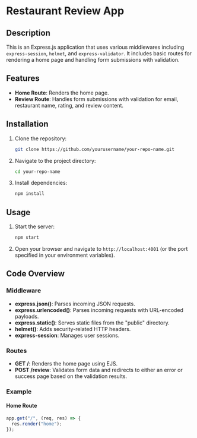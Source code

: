 # Restaurant Review App

## Description
This is an Express.js application that uses various middlewares including `express-session`, `helmet`, and `express-validator`. It includes basic routes for rendering a home page and handling form submissions with validation.

## Features
- **Home Route**: Renders the home page.
- **Review Route**: Handles form submissions with validation for email, restaurant name, rating, and review content.

## Installation
1. Clone the repository:
    ```sh
    git clone https://github.com/yourusername/your-repo-name.git
    ```
2. Navigate to the project directory:
    ```sh
    cd your-repo-name
    ```
3. Install dependencies:
    ```sh
    npm install
    ```

## Usage
1. Start the server:
    ```sh
    npm start
    ```
2. Open your browser and navigate to `http://localhost:4001` (or the port specified in your environment variables).

## Code Overview
### Middleware
- **express.json()**: Parses incoming JSON requests.
- **express.urlencoded()**: Parses incoming requests with URL-encoded payloads.
- **express.static()**: Serves static files from the "public" directory.
- **helmet()**: Adds security-related HTTP headers.
- **express-session**: Manages user sessions.

### Routes
- **GET /**: Renders the home page using EJS.
- **POST /review**: Validates form data and redirects to either an error or success page based on the validation results.

### Example
#### Home Route
```javascript
app.get("/", (req, res) => {
  res.render("home");
});
